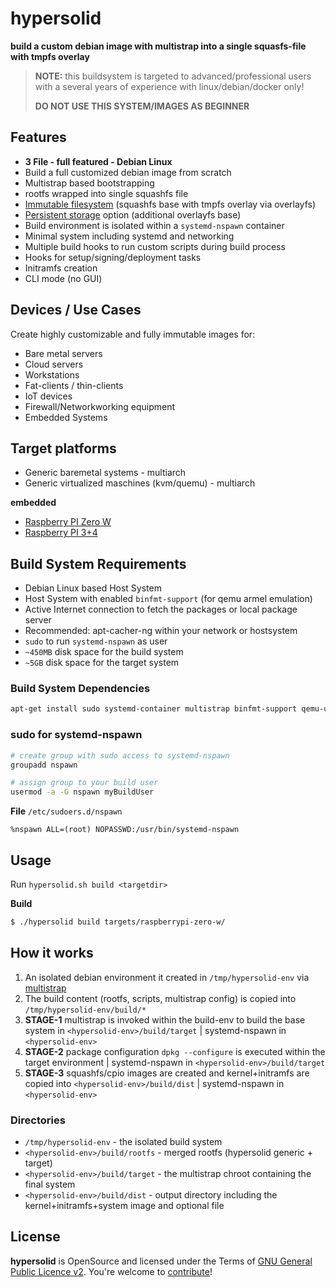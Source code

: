 hypersolid
=====================================================

**build a custom debian image with multistrap into a single squasfs-file with tmpfs overlay**

> **NOTE:** this buildsystem is targeted to advanced/professional users with a several years of experience with linux/debian/docker only!
>
> **DO NOT USE THIS SYSTEM/IMAGES AS BEGINNER**

Features
--------------------

* **3 File - full featured - Debian Linux**
* Build a full customized debian image from scratch
* Multistrap based bootstrapping
* rootfs wrapped into single squashfs file
* [Immutable filesystem](docs/filesystem.md) (squashfs base with tmpfs overlay via overlayfs)
* [Persistent storage](docs/filesystem.md#persistent-storage) option (additional overlayfs base)
* Build environment is isolated within a `systemd-nspawn` container
* Minimal system including systemd and networking
* Multiple build hooks to run custom scripts during build process
* Hooks for setup/signing/deployment tasks
* Initramfs creation
* CLI mode (no GUI)

Devices / Use Cases
--------------------

Create highly customizable and fully immutable images for:

* Bare metal servers
* Cloud servers
* Workstations
* Fat-clients / thin-clients
* IoT devices
* Firewall/Networkworking equipment
* Embedded Systems

Target platforms
--------------------

* Generic baremetal systems - multiarch
* Generic virtualized maschines (kvm/quemu) - multiarch

**embedded**

* [Raspberry PI Zero W](docs/raspberry-pi.md)
* [Raspberry PI 3+4](docs/raspberry-pi.md)

Build System Requirements
--------------------

* Debian Linux based Host System
* Host System with enabled `binfmt-support` (for qemu armel emulation)
* Active Internet connection to fetch the packages or local package server
* Recommended: apt-cacher-ng within your network or hostsystem
* `sudo` to run `systemd-nspawn` as user
* `~450MB` disk space for the build system
* `~5GB` disk space for the target system

### Build System Dependencies ###

```bash
apt-get install sudo systemd-container multistrap binfmt-support qemu-user-static 
```

### sudo for systemd-nspawn ###

```bash
# create group with sudo access to systemd-nspawn
groupadd nspawn

# assign group to your build user
usermod -a -G nspawn myBuildUser
```

**File** `/etc/sudoers.d/nspawn`

```
%nspawn ALL=(root) NOPASSWD:/usr/bin/systemd-nspawn
```

Usage
--------------------

Run `hypersolid.sh build <targetdir>`

**Build**

```bash
$ ./hypersolid build targets/raspberrypi-zero-w/
```

How it works
--------------------

1. An isolated debian environment it created in `/tmp/hypersolid-env` via [multistrap](https://wiki.debian.org/Multistrap)
2. The build content (rootfs, scripts, multistrap config) is copied into `/tmp/hypersolid-env/build/*`
3. **STAGE-1** multistrap is invoked within the build-env to build the base system in `<hypersolid-env>/build/target` | systemd-nspawn in `<hypersolid-env>`
4. **STAGE-2** package configuration `dpkg --configure` is executed within the target environment | systemd-nspawn in `<hypersolid-env>/build/target`
5. **STAGE-3** squashfs/cpio images are created and kernel+initramfs are copied into `<hypersolid-env>/build/dist` | systemd-nspawn in `<hypersolid-env>`

### Directories ###

* `/tmp/hypersolid-env` - the isolated build system
* `<hypersolid-env>/build/rootfs` - merged rootfs (hypersolid generic + target)
* `<hypersolid-env>/build/target` - the multistrap chroot containing the final system
* `<hypersolid-env>/build/dist` - output directory including the kernel+initramfs+system image and optional file

License
-------

**hypersolid** is OpenSource and licensed under the Terms of [GNU General Public Licence v2](LICENSE.txt). You're welcome to [contribute](CONTRIBUTE.md)!